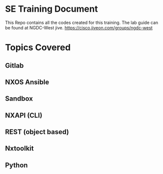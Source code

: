 
# SE Training Document

This Repo contains all the codes created for this training.  The lab guide can be found at NGDC-West jive.
https://cisco.jiveon.com/groups/ngdc-west

# Topics Covered
## Gitlab
## NXOS Ansible
## Sandbox
## NXAPI (CLI)
## REST (object based)
## Nxtoolkit
## Python
